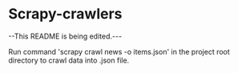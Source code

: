 # Scrapy-crawlers

--This README is being edited.---

Run command 'scrapy crawl news -o items.json' in the project root directory to crawl data into .json file.
